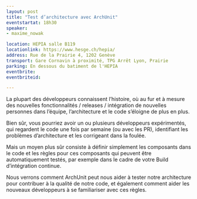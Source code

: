 ```yaml
---
layout: post
title: "Test d’architecture avec ArchUnit"
eventstartat: 18h30
speaker:
- maxime_nowak

location: HEPIA salle B119
locationlink: https://www.hesge.ch/hepia/
address: Rue de la Prairie 4, 1202 Genève
transport: Gare Cornavin à proximité, TPG Arrêt Lyon, Prairie
parking: En dessous du batiment de l'HEPIA
eventbrite: 
eventbriteid: 

---
```


La plupart des développeurs connaissent l’histoire, où au fur et à mesure des nouvelles fonctionnalités / releases / intégration de nouvelles personnes dans l’équipe,  l’architecture et le code s’éloigne de plus en plus.

Bien sûr, vous pourriez avoir un ou plusieurs développeurs expérimentés, qui regardent le code une fois par semaine (ou avec les PR), identifiant les problèmes d’architecture et les corrigeant dans la foulée.

Mais un moyen plus sûr consiste à définir simplement les composants dans le code et les règles pour ces composants qui peuvent être automatiquement testés, par exemple dans le cadre de votre Build d’intégration continue.

Nous verrons comment ArchUnit peut nous aider à tester notre architecture pour contribuer à la qualité de notre code, et également comment aider les nouveaux développeurs à se familiariser avec ces règles. 

